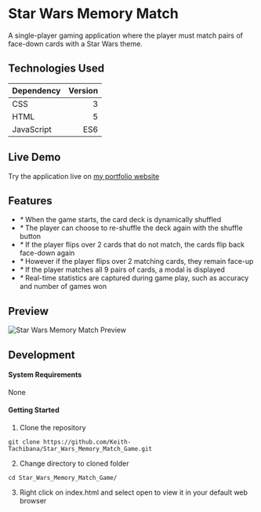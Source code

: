 # Star Wars Memory Match
A single-player gaming application where the player must match pairs of face-down cards with a Star Wars theme.
## Technologies Used
|  **Dependency**   |   **Version**    |
|-------------------|-----------------:|
| CSS               |        3         |
| HTML              |        5         | 
| JavaScript        |       ES6        |
## Live Demo
Try the application live on [my portfolio website](https://www.keith-tachibana.com/portfolio/memoryMatch/index.html)
## Features
- _*_ When the game starts, the card deck is dynamically shuffled
- _*_ The player can choose to re-shuffle the deck again with the shuffle button
- _*_ If the player flips over 2 cards that do not match, the cards flip back face-down again
- _*_ However if the player flips over 2 matching cards, they remain face-up
- _*_ If the player matches all 9 pairs of cards, a modal is displayed
- _*_ Real-time statistics are captured during game play, such as accuracy and number of games won
## Preview
![Star Wars Memory Match Preview](preview.gif "Star Wars Memory Match Preview")
## Development
#### System Requirements
None
#### Getting Started
1. Clone the repository
  ```shell
  git clone https://github.com/Keith-Tachibana/Star_Wars_Memory_Match_Game.git
  ```
2. Change directory to cloned folder
  ```shell
  cd Star_Wars_Memory_Match_Game/
  ```
3. Right click on index.html and select open to view it in your default web browser
